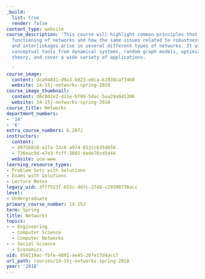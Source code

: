 ```yaml
---
_build:
  list: true
  render: false
content_type: website
course_description: 'This course will highlight common principles that permeate the
  functioning of networks and how the same issues related to robustness, fragility
  and interlinkages arise in several different types of networks. It will both introduce
  conceptual tools from dynamical systems, random graph models, optimization and game
  theory, and cover a wide variety of applications.

  '
course_image:
  content: dca94841-d9a3-b023-e8ca-b2830caf3460
  website: 14-15j-networks-spring-2018
course_image_thumbnail:
  content: d0c002e2-d11e-bf99-5dac-5ea29a945386
  website: 14-15j-networks-spring-2018
course_title: Networks
department_numbers:
- '14'
- '6'
extra_course_numbers: 6.207J
instructors:
  content:
  - d975b818-a2fa-33c6-a974-013cc635d658
  - 736eac9d-e7e3-fcff-3802-6ede76cd5d44
  website: ocw-www
learning_resource_types:
- Problem Sets with Solutions
- Exams with Solutions
- Lecture Notes
legacy_uid: 3fff523f-655c-dd7c-2748-c29390738acc
level:
- Undergraduate
primary_course_number: 14.15J
term: Spring
title: Networks
topics:
- - Engineering
  - Computer Science
  - Computer Networks
- - Social Science
  - Economics
uid: 958119ac-fbfe-4891-ae45-26fe17d4acc7
url_path: courses/14-15j-networks-spring-2018
year: '2018'
---
```


